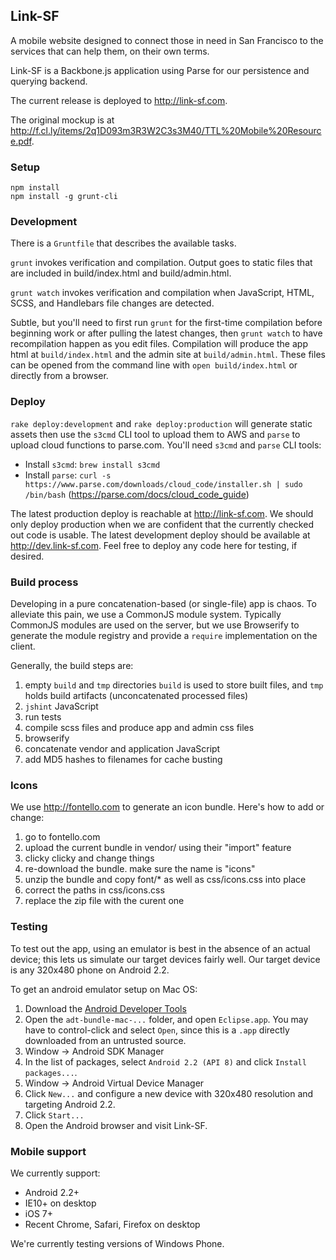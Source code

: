 ## Link-SF

A mobile website designed to connect those in need in San Francisco to the services that can help them, on their own terms.

Link-SF is a Backbone.js application using Parse for our persistence and querying backend.

The current release is deployed to http://link-sf.com.

The original mockup is at http://f.cl.ly/items/2q1D093m3R3W2C3s3M40/TTL%20Mobile%20Resource.pdf.

### Setup

```
npm install
npm install -g grunt-cli
```

### Development

There is a `Gruntfile` that describes the available tasks.

`grunt` invokes verification and compilation. Output goes to static files that are included in build/index.html and build/admin.html.

`grunt watch` invokes verification and compilation when JavaScript, HTML, SCSS, and Handlebars file changes are detected.

Subtle, but you'll need to first run `grunt` for the first-time compilation before beginning work or after pulling the latest changes, then `grunt watch` to have recompilation happen as you edit files. Compilation will produce the app html at `build/index.html` and the admin site at `build/admin.html`. These files can be opened from the command line with `open build/index.html` or directly from a browser.

### Deploy

`rake deploy:development` and `rake deploy:production` will generate static assets then use the `s3cmd` CLI tool to upload them to AWS and `parse` to upload cloud functions to parse.com. You'll need `s3cmd` and `parse` CLI tools:

* Install `s3cmd`: `brew install s3cmd`
* Install `parse`: `curl -s https://www.parse.com/downloads/cloud_code/installer.sh | sudo /bin/bash` (https://parse.com/docs/cloud_code_guide)

The latest production deploy is reachable at http://link-sf.com. We should only deploy production when we are confident that the currently checked out code is usable. The latest development deploy should be available at http://dev.link-sf.com. Feel free to deploy any code here for testing, if desired.

### Build process

Developing in a pure concatenation-based (or single-file) app is chaos. To alleviate this pain, we use a CommonJS module system. Typically CommonJS modules are used on the server, but we use Browserify to generate the module registry and provide a `require` implementation on the client.

Generally, the build steps are:

1. empty `build` and `tmp` directories
  `build` is used to store built files, and `tmp` holds build artifacts (unconcatenated processed files)
1. `jshint` JavaScript
1. run tests
1. compile scss files and produce app and admin css files
1. browserify
1. concatenate vendor and application JavaScript
1. add MD5 hashes to filenames for cache busting

### Icons

We use http://fontello.com to generate an icon bundle.  Here's how to add or change:

1. go to fontello.com
1. upload the current bundle in vendor/ using their "import" feature
1. clicky clicky and change things
1. re-download the bundle.  make sure the name is "icons"
1. unzip the bundle and copy font/* as well as css/icons.css into place
1. correct the paths in css/icons.css
1. replace the zip file with the curent one

### Testing

To test out the app, using an emulator is best in the absence of an actual device; this lets us simulate our target devices fairly well. Our target device is any 320x480 phone on Android 2.2.

To get an android emulator setup on Mac OS:

1. Download the [Android Developer Tools](https://developer.android.com/sdk/index.html#download)
1. Open the `adt-bundle-mac-...` folder, and open `Eclipse.app`. You may have to control-click and select `Open`, since this is a `.app` directly downloaded from an untrusted source.
1. Window -> Android SDK Manager
1. In the list of packages, select `Android 2.2 (API 8)` and click `Install packages...`.
1. Window -> Android Virtual Device Manager
1. Click `New...` and configure a new device with 320x480 resolution and targeting Android 2.2.
1. Click `Start...`
1. Open the Android browser and visit Link-SF.

### Mobile support

We currently support:

* Android 2.2+
* IE10+ on desktop
* iOS 7+
* Recent Chrome, Safari, Firefox on desktop

We're currently testing versions of Windows Phone.
